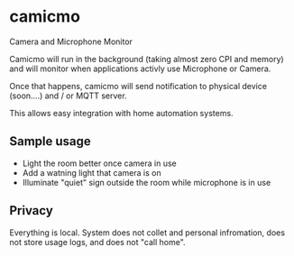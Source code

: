 # camicmo
Camera and Microphone Monitor

Camicmo will run in the background (taking almost zero CPI and memory) and will monitor when applications activly use Microphone or Camera.

Once that happens, camicmo will send notification to physical device (soon....) and / or MQTT server.

This allows easy integration with home automation systems.

## Sample usage

* Light the room better once camera in use
* Add a watning light that camera is on
* Illuminate "quiet" sign outside the room while microphone is in use

## Privacy
Everything is local. System does not collet and personal infromation, does not store usage logs, and does not "call home".
